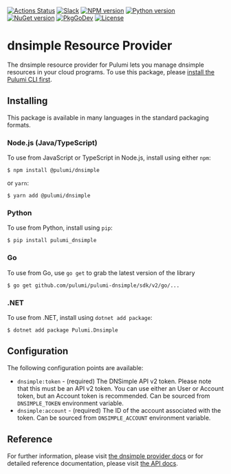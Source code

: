 [![Actions Status](https://github.com/pulumi/pulumi-dnsimple/workflows/master/badge.svg)](https://github.com/pulumi/pulumi-dnsimple/actions)
[![Slack](http://www.pulumi.com/images/docs/badges/slack.svg)](https://slack.pulumi.com)
[![NPM version](https://badge.fury.io/js/%40pulumi%2Fdnsimple.svg)](https://www.npmjs.com/package/@pulumi/dnsimple)
[![Python version](https://badge.fury.io/py/pulumi-dnsimple.svg)](https://pypi.org/project/pulumi-dnsimple)
[![NuGet version](https://badge.fury.io/nu/pulumi.dnsimple.svg)](https://badge.fury.io/nu/pulumi.dnsimple)
[![PkgGoDev](https://pkg.go.dev/badge/github.com/pulumi/pulumi-dnsimple/sdk/v2/go)](https://pkg.go.dev/github.com/pulumi/pulumi-dnsimple/sdk/v2/go)
[![License](https://img.shields.io/npm/l/%40pulumi%2Fpulumi.svg)](https://github.com/pulumi/pulumi-dnsimple/blob/master/LICENSE)

# dnsimple Resource Provider

The dnsimple resource provider for Pulumi lets you manage dnsimple resources in your cloud programs. To use
this package, please [install the Pulumi CLI first](https://pulumi.io/).

## Installing

This package is available in many languages in the standard packaging formats.

### Node.js (Java/TypeScript)

To use from JavaScript or TypeScript in Node.js, install using either `npm`:

    $ npm install @pulumi/dnsimple

or `yarn`:

    $ yarn add @pulumi/dnsimple

### Python

To use from Python, install using `pip`:

    $ pip install pulumi_dnsimple

### Go

To use from Go, use `go get` to grab the latest version of the library

    $ go get github.com/pulumi/pulumi-dnsimple/sdk/v2/go/...

### .NET

To use from .NET, install using `dotnet add package`:

    $ dotnet add package Pulumi.Dnsimple

## Configuration

The following configuration points are available:

- `dnsimple:token` - (required) The DNSimple API v2 token. Please note that this must be an API v2 token. You can use 
   either an User or Account token, but an Account token is recommended. Can be sourced from `DNSIMPLE_TOKEN` environment
   variable.
- `dnsimple:account` - (required) The ID of the account associated with the token. Can be sourced from `DNSIMPLE_ACCOUNT` 
   environment variable.

## Reference

For further information, please visit [the dnsimple provider docs](https://www.pulumi.com/docs/intro/cloud-providers/dnsimple) or for detailed reference documentation, please visit [the API docs](https://www.pulumi.com/docs/reference/pkg/dnsimple).
